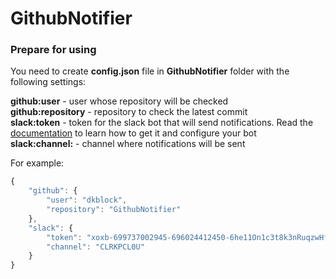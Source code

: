 # GithubNotifier

### Prepare for using
You need to create **config.json** file in **GithubNotifier** folder with the following settings:

**github:user** - user whose repository will be checked  
**github:repository** - repository to check the latest commit  
**slack:token** - token for the slack bot that will send notifications. Read the [documentation](https://api.slack.com/bot-users) to learn how to get it and configure your bot  
**slack:channel:** - сhannel where notifications will be sent

For example:
```javascript
{
    "github": {
        "user": "dkblock",
        "repository": "GithubNotifier"
    },
    "slack": {
        "token": "xoxb-699737002945-696024412450-6he11On1c3t8k3nRuqzwHfQXF8H4Xgx",
        "channel": "CLRKPCL0U"
    }
}
```


